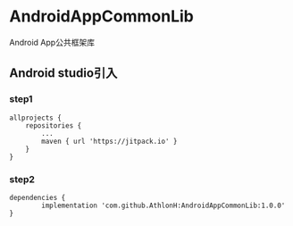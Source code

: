# AndroidAppCommonLib
Android App公共框架库

## Android studio引入

### step1
	allprojects {
		repositories {
			...
			maven { url 'https://jitpack.io' }
		}
	}

### step2
	dependencies {
	        implementation 'com.github.AthlonH:AndroidAppCommonLib:1.0.0'
	}


